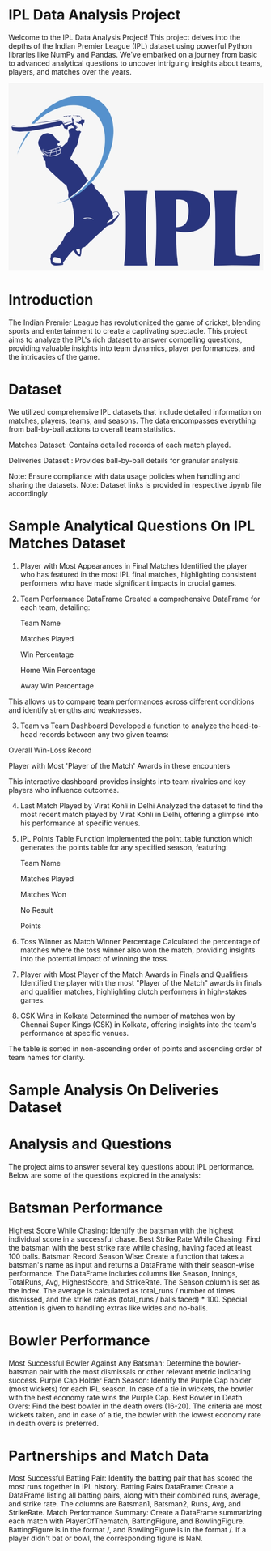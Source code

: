 # IPL Data Analysis Project
Welcome to the IPL Data Analysis Project! This project delves into the depths of the Indian Premier League (IPL) dataset using powerful Python libraries like NumPy and Pandas. We've embarked on a journey from basic to advanced analytical questions to uncover intriguing insights about teams, players, and matches over the years.

![](https://github.com/Sadat-Shakeeb/IPL-Data-Analysis-Using-Python-Libraries/blob/main/155-1559535_ipl-logo-png-2018.png?raw=true)

# Introduction
The Indian Premier League has revolutionized the game of cricket, blending sports and entertainment to create a captivating spectacle. This project aims to analyze the IPL's rich dataset to answer compelling questions, providing valuable insights into team dynamics, player performances, and the intricacies of the game.

# Dataset
We utilized comprehensive IPL datasets that include detailed information on matches, players, teams, and seasons. The data encompasses everything from ball-by-ball actions to overall team statistics.

Matches Dataset: Contains detailed records of each match played.

Deliveries Dataset : Provides ball-by-ball details for granular analysis.

Note: Ensure compliance with data usage policies when handling and sharing the datasets.
Note: Dataset links is provided in respective .ipynb file accordingly

# Sample Analytical Questions On IPL Matches Dataset
1. Player with Most Appearances in Final Matches
Identified the player who has featured in the most IPL final matches, highlighting consistent performers who have made significant impacts in crucial games.

2. Team Performance DataFrame
Created a comprehensive DataFrame for each team, detailing:

   Team Name

   Matches Played

   Win Percentage

   Home Win Percentage

   Away Win Percentage

This allows us to compare team performances across different conditions and identify strengths and weaknesses.

3. Team vs Team Dashboard
Developed a function to analyze the head-to-head records between any two given teams:

Overall Win-Loss Record

Player with Most 'Player of the Match' Awards in these encounters

This interactive dashboard provides insights into team rivalries and key players who influence outcomes.

4. Last Match Played by Virat Kohli in Delhi
Analyzed the dataset to find the most recent match played by Virat Kohli in Delhi, offering a glimpse into his performance at specific venues.

5. IPL Points Table Function
Implemented the point_table function which generates the points table for any specified season, featuring:

   Team Name

   Matches Played

   Matches Won

   No Result

   Points

6. Toss Winner as Match Winner Percentage
Calculated the percentage of matches where the toss winner also won the match, providing insights into the potential impact of winning the toss.

7. Player with Most Player of the Match Awards in Finals and Qualifiers
Identified the player with the most "Player of the Match" awards in finals and qualifier matches, highlighting clutch performers in high-stakes games.

8. CSK Wins in Kolkata
Determined the number of matches won by Chennai Super Kings (CSK) in Kolkata, offering insights into the team's performance at specific venues.

The table is sorted in non-ascending order of points and ascending order of team names for clarity.


# Sample Analysis On Deliveries Dataset

# Analysis and Questions
The project aims to answer several key questions about IPL performance.  Below are some of the questions explored in the analysis:

# Batsman Performance
Highest Score While Chasing: Identify the batsman with the highest individual score in a successful chase.
Best Strike Rate While Chasing: Find the batsman with the best strike rate while chasing, having faced at least 100 balls.
Batsman Record Season Wise: Create a function that takes a batsman's name as input and returns a DataFrame with their season-wise performance. The DataFrame includes columns like Season, Innings, TotalRuns, Avg, HighestScore, and StrikeRate. The Season column is set as the index. The average is calculated as total_runs / number of times dismissed, and the strike rate as (total_runs / balls faced) * 100. Special attention is given to handling extras like wides and no-balls.

# Bowler Performance
Most Successful Bowler Against Any Batsman: Determine the bowler-batsman pair with the most dismissals or other relevant metric indicating success.
Purple Cap Holder Each Season: Identify the Purple Cap holder (most wickets) for each IPL season. In case of a tie in wickets, the bowler with the best economy rate wins the Purple Cap.
Best Bowler in Death Overs: Find the best bowler in the death overs (16-20). The criteria are most wickets taken, and in case of a tie, the bowler with the lowest economy rate in death overs is preferred.


# Partnerships and Match Data
Most Successful Batting Pair: Identify the batting pair that has scored the most runs together in IPL history.
Batting Pairs DataFrame: Create a DataFrame listing all batting pairs, along with their combined runs, average, and strike rate. The columns are Batsman1, Batsman2, Runs, Avg, and StrikeRate.
Match Performance Summary: Create a DataFrame summarizing each match with PlayerOfThematch, BattingFigure, and BowlingFigure. BattingFigure is in the format <runs>/<balls>, and BowlingFigure is in the format <wickets>/<runs-conceded>. If a player didn't bat or bowl, the corresponding figure is NaN.
